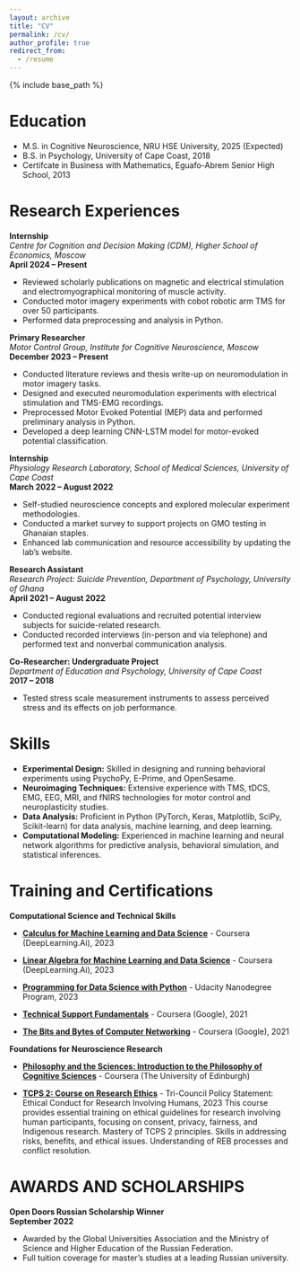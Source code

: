 ```yaml
---
layout: archive
title: "CV"
permalink: /cv/
author_profile: true
redirect_from:
  - /resume
---
```


{% include base_path %}

Education
======
* M.S. in Cognitive Neuroscience, NRU HSE University, 2025 (Expected)
* B.S. in Psychology, University of Cape Coast, 2018
* Certifcate in Business with Mathematics, Eguafo-Abrem Senior High School, 2013

Research Experiences
======
**Internship**  
*Centre for Cognition and Decision Making (CDM), Higher School of Economics, Moscow*  
**April 2024 – Present**  
- Reviewed scholarly publications on magnetic and electrical stimulation and electromyographical monitoring of muscle activity.  
- Conducted motor imagery experiments with cobot robotic arm TMS for over 50 participants.  
- Performed data preprocessing and analysis in Python.  

**Primary Researcher**  
*Motor Control Group, Institute for Cognitive Neuroscience, Moscow*  
**December 2023 – Present**  
- Conducted literature reviews and thesis write-up on neuromodulation in motor imagery tasks.  
- Designed and executed neuromodulation experiments with electrical stimulation and TMS-EMG recordings.  
- Preprocessed Motor Evoked Potential (MEP) data and performed preliminary analysis in Python.  
- Developed a deep learning CNN-LSTM model for motor-evoked potential classification.  

**Internship**  
*Physiology Research Laboratory, School of Medical Sciences, University of Cape Coast*  
**March 2022 – August 2022**  
- Self-studied neuroscience concepts and explored molecular experiment methodologies.  
- Conducted a market survey to support projects on GMO testing in Ghanaian staples.  
- Enhanced lab communication and resource accessibility by updating the lab’s website.  

**Research Assistant**  
*Research Project: Suicide Prevention, Department of Psychology, University of Ghana*  
**April 2021 – August 2022**  
- Conducted regional evaluations and recruited potential interview subjects for suicide-related research.  
- Conducted recorded interviews (in-person and via telephone) and performed text and nonverbal communication analysis.  

**Co-Researcher: Undergraduate Project**  
*Department of Education and Psychology, University of Cape Coast*  
**2017 – 2018**  
- Tested stress scale measurement instruments to assess perceived stress and its effects on job performance.  

  
Skills
======
- **Experimental Design:** Skilled in designing and running behavioral experiments using PsychoPy, E-Prime, and OpenSesame.  
- **Neuroimaging Techniques:** Extensive experience with TMS, tDCS, EMG, EEG, MRI, and fNIRS technologies for motor control and neuroplasticity studies.  
- **Data Analysis:** Proficient in Python (PyTorch, Keras, Matplotlib, SciPy, Scikit-learn) for data analysis, machine learning, and deep learning.  
- **Computational Modeling:** Experienced in machine learning and neural network algorithms for predictive analysis, behavioral simulation, and statistical inferences.  


Training and Certifications
======
**Computational Science and Technical Skills** 

- **[Calculus for Machine Learning and Data Science](https://coursera.org/share/993241574655d9a096c07b2dbcb05310)** - Coursera (DeepLearning.Ai), 2023

- **[Linear Algebra for Machine Learning and Data Science](https://coursera.org/share/096840848c7bd34a4d4057d573a3f5e4)** - Coursera (DeepLearning.Ai), 2023

- **[Programming for Data Science with Python](https://tinyurl.com/fw9pd7wn)** - Udacity Nanodegree Program, 2023

- **[Technical Support Fundamentals](https://coursera.org/share/2010643d1211c0a13832c49bbd436668)** - Coursera (Google), 2021

- **[The Bits and Bytes of Computer Networking](https://coursera.org/share/842b3059f9a190c5e88a0e247ed28a96)** - Coursera (Google), 2021


**Foundations for Neuroscience Research** 
- **[Philosophy and the Sciences: Introduction to the Philosophy of Cognitive Sciences](https://coursera.org/share/b45e13461e2d4b2401a8b4343963b5ef)** - Coursera (The University of Edinburgh)

- **[TCPS 2: Course on Research Ethics](https://drive.google.com/file/d/13_sf3lW3afSKApJHhvvvT2hljp7DRd7I/view?usp=sharing)** - Tri-Council Policy Statement: Ethical Conduct for Research Involving Humans, 2023
This course provides essential training on ethical guidelines for research involving human participants, focusing on consent, privacy, fairness, and Indigenous research.
Mastery of TCPS 2 principles. Skills in addressing risks, benefits, and ethical issues. Understanding of REB processes and conflict resolution.

<!-- Publications
======
  <ul>{% for post in site.publications reversed %}
    {% include archive-single-cv.html %}
  {% endfor %}</ul> -->
  
<!-- Talks
======
  <ul>{% for post in site.talks reversed %}
    {% include archive-single-talk-cv.html  %}
  {% endfor %}</ul> -->
  
<!-- Teaching
======
  <ul>{% for post in site.teaching reversed %}
    {% include archive-single-cv.html %}
  {% endfor %}</ul> -->
  
<!-- Service and leadership
======
* Currently signed in to 43 different slack teams -->

AWARDS AND SCHOLARSHIPS
======
**Open Doors Russian Scholarship Winner**  
**September 2022**  
- Awarded by the Global Universities Association and the Ministry of Science and Higher Education of the Russian Federation.  
- Full tuition coverage for master’s studies at a leading Russian university.  